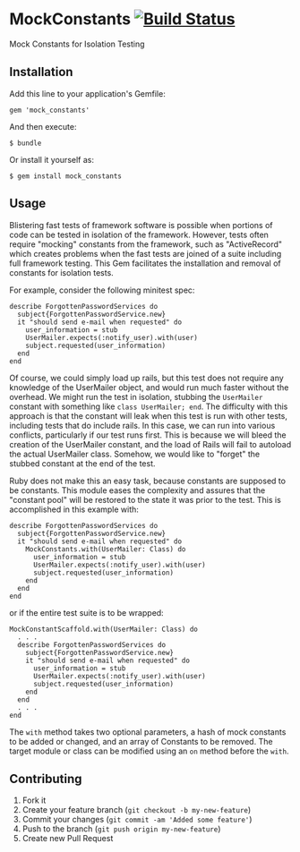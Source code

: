 # MockConstants [![Build Status](https://secure.travis-ci.org/wizardwerdna/mock_constants.png)](http://travis-ci.org/wizardwerdna/mock_constants)

Mock Constants for Isolation Testing  

## Installation

Add this line to your application's Gemfile:

    gem 'mock_constants'

And then execute:

    $ bundle

Or install it yourself as:

    $ gem install mock_constants

## Usage

Blistering fast tests of framework software is possible when portions of code can be tested in isolation of the framework.  However, tests often require "mocking" constants from the framework, such as "ActiveRecord" which creates problems when the fast tests are joined of a suite including full framework testing.  This Gem facilitates the installation and removal of constants for isolation tests.

For example, consider the following minitest spec:

    describe ForgottenPasswordServices do
      subject{ForgottenPasswordService.new}
      it "should send e-mail when requested" do
        user_information = stub
        UserMailer.expects(:notify_user).with(user)
        subject.requested(user_information)
      end
    end
  
Of course, we could simply load up rails, but this test does not require any knowledge of the UserMailer object, and would run much faster without the overhead.  We might run the test in isolation, stubbing the `UserMailer` constant with something like `class UserMailer; end`.  The difficulty with this approach is that the constant will leak when this test is run with other tests, including tests that do include rails.  In this case, we can run into various conflicts, particularly if our test runs first.  This is because we will bleed the creation of the UserMailer constant, and the load of Rails will fail to autoload the actual UserMailer class.  Somehow, we would like to "forget" the stubbed constant at the end of the test.

Ruby does not make this an easy task, because constants are supposed to be constants.  This module eases the complexity and assures that the "constant pool" will be restored to the state it was prior to the test.  This is accomplished in this example with:

    describe ForgottenPasswordServices do
      subject{ForgottenPasswordService.new}
      it "should send e-mail when requested" do
        MockConstants.with(UserMailer: Class) do
          user_information = stub
          UserMailer.expects(:notify_user).with(user)
          subject.requested(user_information)
        end
      end
    end
    
or if the entire test suite is to be wrapped:

    MockConstantScaffold.with(UserMailer: Class) do
      . . .
      describe ForgottenPasswordServices do
        subject{ForgottenPasswordService.new}
        it "should send e-mail when requested" do
          user_information = stub
          UserMailer.expects(:notify_user).with(user)
          subject.requested(user_information)
        end
      end
      . . .
    end
  
The `with` method takes two optional parameters, a hash of mock constants to be added or changed, and an array of Constants to be removed.  The target module or class can be modified using an `on` method before the `with`.

## Contributing

1. Fork it
2. Create your feature branch (`git checkout -b my-new-feature`)
3. Commit your changes (`git commit -am 'Added some feature'`)
4. Push to the branch (`git push origin my-new-feature`)
5. Create new Pull Request
